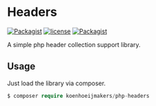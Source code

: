 # Headers
[![Packagist](https://img.shields.io/packagist/v/koenhoeijmakers/headers.svg?colorB=brightgreen)](https://packagist.org/packages/koenhoeijmakers/headers)
[![license](https://img.shields.io/github/license/koenhoeijmakers/headers.svg?colorB=brightgreen)](https://github.com/koenhoeijmakers/headers)
[![Packagist](https://img.shields.io/packagist/dt/koenhoeijmakers/headers.svg?colorB=brightgreen)](https://packagist.org/packages/koenhoeijmakers/headers)

A simple php header collection support library.

## Usage
Just load the library via composer.
```php
$ composer require koenhoeijmakers/php-headers
```
